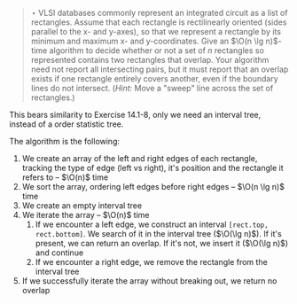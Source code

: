 > $\star$ VLSI databases commonly represent an integrated circuit as a list of
> rectangles. Assume that each rectangle is rectilinearly oriented (sides
> parallel to the x- and y-axes), so that we represent a rectangle by its
> minimum and maximum x- and y-coordinates. Give an $\O(n \lg n)$-time algorithm
> to decide whether or not a set of $n$ rectangles so represented contains two
> rectangles that overlap. Your algorithm need not report all intersecting
> pairs, but it must report that an overlap exists if one rectangle entirely
> covers another, even if the boundary lines do not intersect. (_Hint:_ Move a
> "sweep" line across the set of rectangles.)

This bears similarity to Exercise 14.1-8, only we need an interval tree, instead
of a order statistic tree.

The algorithm is the following:

1. We create an array of the left and right edges of each rectangle, tracking
   the type of edge (left vs right), it's position and the rectangle it refers
   to – $\O(n)$ time
2. We sort the array, ordering left edges before right edges – $\O(n \lg n)$
   time
3. We create an empty interval tree
4. We iterate the array – $\O(n)$ time
   1. If we encounter a left edge, we construct an interval `[rect.top,
      rect.bottom]`. We search of it in the interval tree ($\O(\lg n)$). If it's
      present, we can return an overlap. If it's not, we insert it ($\O(\lg n)$)
      and continue
   2. If we encounter a right edge, we remove the rectangle from the interval
      tree
5. If we successfully iterate the array without breaking out, we return no
   overlap
